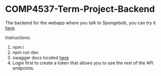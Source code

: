 # COMP4537-Term-Project-Backend

The backend for the webapp where you talk to Spongebob, you can try it [here](https://comp-4537-term-project-frontend-three.vercel.app/).

Instructions:

1. npm i
2. npm run dev
3. swagger docs located [here](https://term-project-metdh.ondigitalocean.app/docs/)
4. Login first to create a token that allows you to use the rest of the API endpoints.
